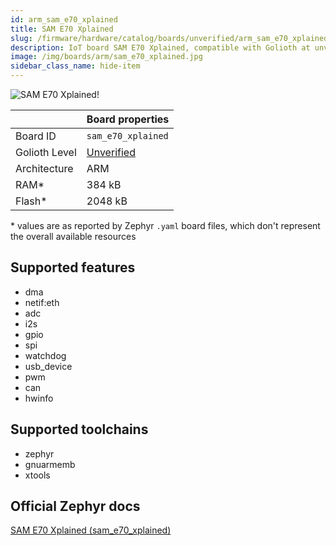 ```yaml
---
id: arm_sam_e70_xplained
title: SAM E70 Xplained
slug: /firmware/hardware/catalog/boards/unverified/arm_sam_e70_xplained
description: IoT board SAM E70 Xplained, compatible with Golioth at unverified level.
image: /img/boards/arm/sam_e70_xplained.jpg
sidebar_class_name: hide-item
---
```


[//]: # (This is an auto-generated file, do not edit! Changes to it will be lost upon re-generation)

![SAM E70 Xplained!](/img/boards/arm/sam_e70_xplained.jpg "SAM E70 Xplained")

|                | Board properties     |
| -------------  | -------------------- |
| Board ID       | `sam_e70_xplained` |
| Golioth Level  | [Unverified](/firmware/hardware#unverified-boards) |
| Architecture   | ARM |
| RAM*           | 384 kB |
| Flash*         | 2048 kB |

\* values are as reported by Zephyr `.yaml` board files, which don't represent the overall available resources



## Supported features

* dma
* netif:eth
* adc
* i2s
* gpio
* spi
* watchdog
* usb_device
* pwm
* can
* hwinfo

## Supported toolchains

* zephyr
* gnuarmemb
* xtools

## Official Zephyr docs

[SAM E70 Xplained (sam_e70_xplained)](https://docs.zephyrproject.org/3.6.0/boards/arm/sam_e70_xplained/doc/index.html)
